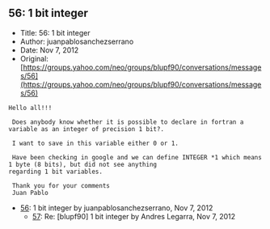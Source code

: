 ## 56: 1 bit integer

- Title: 56: 1 bit integer
- Author: juanpablosanchezserrano
- Date: Nov 7, 2012
- Original: [https://groups.yahoo.com/neo/groups/blupf90/conversations/messages/56](https://groups.yahoo.com/neo/groups/blupf90/conversations/messages/56)

```
Hello all!!!

 Does anybody know whether it is possible to declare in fortran a variable as an integer of precision 1 bit?. 

 I want to save in this variable either 0 or 1. 

 Have been checking in google and we can define INTEGER *1 which means 1 byte (8 bits), but did not see anything
regarding 1 bit variables.

 Thank you for your comments
 Juan Pablo
```

- [56](0056.md): 1 bit integer by juanpablosanchezserrano, Nov 7, 2012
    - [57](0057.md): Re: [blupf90] 1 bit integer by Andres Legarra, Nov 7, 2012
